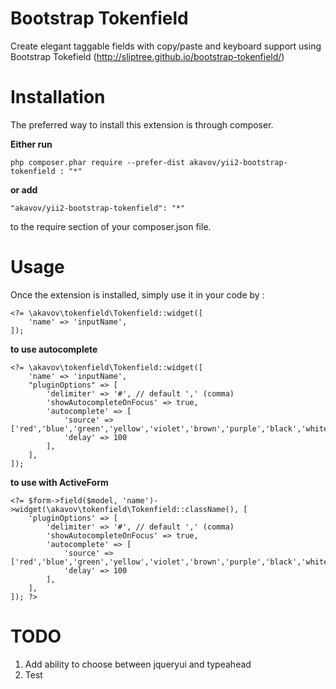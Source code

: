 Bootstrap Tokenfield
====================
Create elegant taggable fields with copy/paste and keyboard support using Bootstrap Tokefield (http://sliptree.github.io/bootstrap-tokenfield/)

Installation
===================

The preferred way to install this extension is through composer.

**Either run**
```
php composer.phar require --prefer-dist akavov/yii2-bootstrap-tokenfield : "*"
```
**or add**
```
"akavov/yii2-bootstrap-tokenfield": "*"
```

to the require section of your composer.json file.

Usage
=================
Once the extension is installed, simply use it in your code by :
```
<?= \akavov\tokenfield\Tokenfield::widget([
    'name' => 'inputName',
]);
```

**to use autocomplete**
```
<?= \akavov\tokenfield\Tokenfield::widget([
    'name' => 'inputName',
    "pluginOptions" => [
        'delimiter' => '#', // default ',' (comma)
        'showAutocompleteOnFocus' => true,
        'autocomplete' => [
            'source' => ['red','blue','green','yellow','violet','brown','purple','black','white'],
            'delay' => 100
        ],
    ],
]);
```

**to use with ActiveForm**

```
<?= $form->field($model, 'name')->widget(\akavov\tokenfield\Tokenfield::className(), [
    'pluginOptions' => [
        'delimiter' => '#', // default ',' (comma)
        'showAutocompleteOnFocus' => true,
        'autocomplete' => [
            'source' => ['red','blue','green','yellow','violet','brown','purple','black','white'],
            'delay' => 100
        ],
    ],
]); ?>
```

TODO
=============================
1. Add ability to choose between jqueryui and typeahead
2. Test
